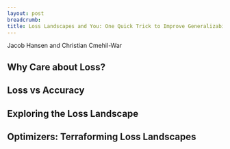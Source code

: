 ```yaml
---
layout: post
breadcrumb:
title: Loss Landscapes and You: One Quick Trick to Improve Generalizability
---
```


Jacob Hansen and Christian Cmehil-War 

## Why Care about Loss?


## Loss vs Accuracy



## Exploring the Loss Landscape


## Optimizers: Terraforming Loss Landscapes

